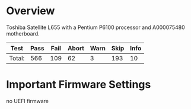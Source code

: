 # Overview

Toshiba Satellite L655 with a Pentium P6100 processor and A000075480 motherboard. 

| Test           |Pass |Fail |Abort|Warn |Skip |Info |
|----------------|-----|-----|-----|-----|-----|-----|
| Total:         |  566|  109|   62|    3|  193|   10|


# Important Firmware Settings

no UEFI firmware
